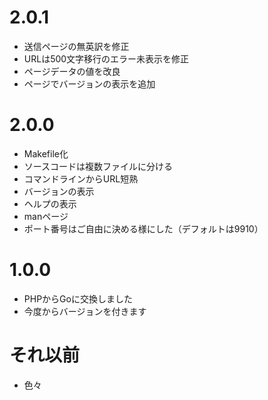 # 2.0.1
* 送信ページの無英訳を修正
* URLは500文字移行のエラー未表示を修正
* ページデータの値を改良
* ページでバージョンの表示を追加

# 2.0.0
* Makefile化
* ソースコードは複数ファイルに分ける
* コマンドラインからURL短熟
* バージョンの表示
* ヘルプの表示
* manページ
* ポート番号はご自由に決める様にした（デフォルトは9910）

# 1.0.0
* PHPからGoに交換しました
* 今度からバージョンを付きます

# それ以前
* 色々
